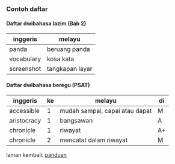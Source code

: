 ---
---

### Contoh daftar

#### Daftar dwibahasa lazim (Bab 2)

| inggeris   | melayu          |
| ---------- | --------------- |
| panda      | beruang panda   |
| vocabulary | kosa kata       |
| screenshot | tangkapan layar |

#### Daftar dwibahasa beregu (PSAT)

| inggeris    | ke | melayu                         | di |
| ----------- | -- | ------------------------------ | -- |
| accessible  | 1  | mudah sampai, capai atau dapat | M  |
| aristocracy | 1  | bangsawan                      | A  |
| chronicle   | 1  | riwayat                        | A+ |
| chronicle   | 2  | mencatat dalam riwayat         | M  |

laman kembali: [panduan][0]

  [0]: ../index.md
